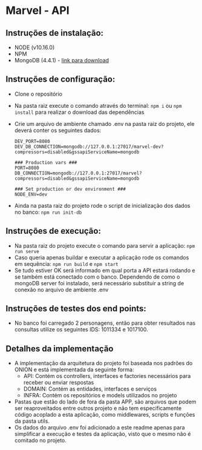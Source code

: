 # Marvel - API

## Instruções de instalação:

* NODE (v10.16.0)
* NPM
* MongoDB (4.4.1) - [link para download](https://www.mongodb.com/try/download/community)

## Instruções de configuração:

* Clone o repositório
* Na pasta raiz execute o comando através do terminal:
 `npm i` ou `npm install` para realizar o download das dependências
* Crie um arquivo de ambiente chamado .env na pasta raiz do projeto, ele deverá conter os seguintes dados:

  ```### Development vars ###
  DEV_PORT=8080
  DEV_DB_CONNECTION=mongodb://127.0.0.1:27017/marvel-dev?compressors=disabled&gssapiServiceName=mongodb

  ### Production vars ###
  PORT=8080
  DB_CONNECTION=mongodb://127.0.0.1:27017/marvel?compressors=disabled&gssapiServiceName=mongodb

  ### Set production or dev environment ###
  NODE_ENV=dev
  ```
* Ainda na pasta raiz do projeto rode o script de inicialização dos dados no banco: `npm run init-db`

## Instruções de execução:

* Na pasta raiz do projeto execute o comando para servir a aplicação: `npm run serve`
* Caso queria apenas buildar e executar a aplicação rode os comandos em sequência: `npm run build` e `npm start`
* Se tudo estiver OK será informado em qual porta a API estará rodando e se também está conectado com o banco. Dependendo de como o mongoDB server foi instalado, será necessário substituir a string de conexão no arquivo de ambiente .env

## Instruções de testes dos end points:

* No banco foi carregado 2 personagens, então para obter resultados nas consultas utilize os seguintes IDS: 1011334 e 1017100.

## Detalhes da implementação

* A implementação da arquitetura do projeto foi baseada nos padrões do ONION e está implementada da seguinte forma:
  * API: Contém os controllers, interfaces e factories necessários para receber ou enviar respostas
  * DOMAIN: Contém as entidades, interfaces e serviços
  * INFRA: Contém os repositórios e models utilizados no projeto
* Pastas que estão do lado de fora da pasta APP, são arquivos que podem ser reaproveitados entre outros projeto e não tem especificamente código acoplado a esta aplicação, como middlewares, scripts e funções da pasta utils.
* Os dados do arquivo .env foi adicionado a este readme apenas para simplificar a execução e testes da aplicação, visto que o mesmo não é comitado no projeto.
